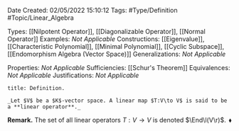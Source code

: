 <div class="topSpace"></div>

Date Created: 02/05/2022 15:10:12
Tags: #Type/Definition #Topic/Linear_Algebra

Types: [[Nilpotent Operator]], [[Diagonalizable Operator]], [[Normal Operator]]
Examples: _Not Applicable_
Constructions: [[Eigenvalue]], [[Characteristic Polynomial]], [[Minimal Polynomial]], [[Cyclic Subspace]], [[Endomorphism Algebra (Vector Space)]]
Generalizations: _Not Applicable_

Properties: _Not Applicable_
Sufficiencies: [[Schur's Theorem]]
Equivalences: _Not Applicable_
Justifications: _Not Applicable_

``` ad-Definition
title: Definition.

_Let $V$ be a $K$-vector space. A linear map $T:V\to V$ is said to be a **linear operator**._

```

**Remark.** The set of all linear operators $T:V\to V$ is denoted $\End\l(V\r)$.<span style="float:right;">$\blacklozenge$</span>
